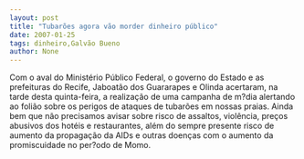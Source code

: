 ```yaml
---
layout: post
title: "Tubarões agora vão morder dinheiro público"
date: 2007-01-25
tags: dinheiro,Galvão Bueno
author: None
---
```

Com o aval do Ministério Público Federal, o governo do Estado e as prefeituras do Recife, Jaboatão dos Guararapes e Olinda acertaram, na tarde desta quinta-feira, a realização de uma campanha de m?dia alertando ao folião sobre os perigos de ataques de tubarões em nossas praias.
Ainda bem que não precisamos avisar sobre risco de assaltos, violência, preços abusivos dos hotéis e restaurantes, além do sempre presente risco de aumento da propagação da AIDs e outras doenças com o aumento da promiscuidade no per?odo de Momo. 